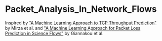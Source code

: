 # Packet_Analysis_In_Network_Flows


Inspired by ["A Machine Learning Approach to TCP Throughput
Prediction"](https://pages.cs.wisc.edu/~jerryzhu/pub/sigm07_final.pdf) by Mirza et al. and ["A Machine Learning Approach for Packet Loss Prediction in Science
Flows"](https://www.cs.ucdavis.edu/~peisert/research/2020-FGCS-PredictRetransmit.pdf) by Giannakou et al.

